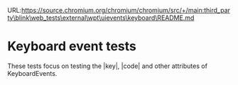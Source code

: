 URL:https://source.chromium.org/chromium/chromium/src/+/main:third_party\blink\web_tests\external\wpt\uievents\keyboard\README.md
# Keyboard event tests

These tests focus on testing the |key|, |code| and other attributes of KeyboardEvents.
